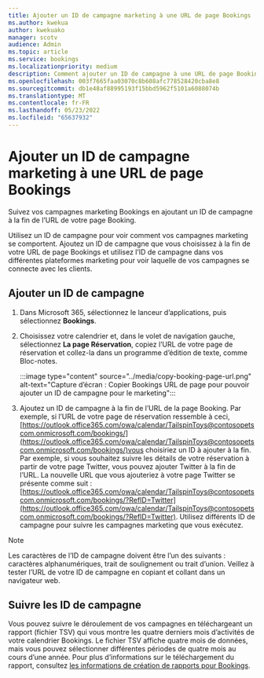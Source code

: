 ```yaml
---
title: Ajouter un ID de campagne marketing à une URL de page Bookings
ms.author: kwekua
author: kwekuako
manager: scotv
audience: Admin
ms.topic: article
ms.service: bookings
ms.localizationpriority: medium
description: Comment ajouter un ID de campagne à une URL de page Bookings
ms.openlocfilehash: 003f7665faa03070c8b608afc778528420cba8e8
ms.sourcegitcommit: db1e48af88995193f15bbd5962f5101a6088074b
ms.translationtype: MT
ms.contentlocale: fr-FR
ms.lasthandoff: 05/23/2022
ms.locfileid: "65637932"
---
```

# <a name="add-a-marketing-campaign-id-to-a-bookings-page-url"></a>Ajouter un ID de campagne marketing à une URL de page Bookings

Suivez vos campagnes marketing Bookings en ajoutant un ID de campagne à la fin de l’URL de votre page Booking.

Utilisez un ID de campagne pour voir comment vos campagnes marketing se comportent. Ajoutez un ID de campagne que vous choisissez à la fin de votre URL de page Bookings et utilisez l’ID de campagne dans vos différentes plateformes marketing pour voir laquelle de vos campagnes se connecte avec les clients.

## <a name="add-campaign-id"></a>Ajouter un ID de campagne

1. Dans Microsoft 365, sélectionnez le lanceur d’applications, puis sélectionnez **Bookings**.

2. Choisissez votre calendrier et, dans le volet de navigation gauche, sélectionnez **La page Réservation**, copiez l’URL de votre page de réservation et collez-la dans un programme d’édition de texte, comme Bloc-notes.

    :::image type="content" source="../media/copy-booking-page-url.png" alt-text="Capture d’écran : Copier Bookings URL de page pour pouvoir ajouter un ID de campagne pour le marketing":::

3. Ajoutez un ID de campagne à la fin de l’URL de la page Booking. Par exemple, si l’URL de votre page de réservation ressemble à ceci, [https://outlook.office365.com/owa/calendar/TailspinToys@contosopetscom.onmicrosoft.com/bookings/](https://outlook.office365.com/owa/calendar/TailspinToys@contosopetscom.onmicrosoft.com/bookings/)vous choisiriez un ID à ajouter à la fin. Par exemple, si vous souhaitez suivre les détails de votre réservation à partir de votre page Twitter, vous pouvez ajouter Twitter à la fin de l’URL. La nouvelle URL que vous ajouteriez à votre page Twitter se présente comme suit : [https://outlook.office365.com/owa/calendar/TailspinToys@contosopetscom.onmicrosoft.com/bookings/?RefID=Twitter](https://outlook.office365.com/owa/calendar/TailspinToys@contosopetscom.onmicrosoft.com/bookings/?RefID=Twitter). Utilisez différents ID de campagne pour suivre les campagnes marketing que vous exécutez.

> [!NOTE]
> Les caractères de l’ID de campagne doivent être l’un des suivants : caractères alphanumériques, trait de soulignement ou trait d’union. Veillez à tester l’URL de votre ID de campagne en copiant et collant dans un navigateur web.

## <a name="track-campaign-ids"></a>Suivre les ID de campagne

Vous pouvez suivre le déroulement de vos campagnes en téléchargeant un rapport (fichier TSV) qui vous montre les quatre derniers mois d’activités de votre calendrier Bookings. Le fichier TSV affiche quatre mois de données, mais vous pouvez sélectionner différentes périodes de quatre mois au cours d’une année. Pour plus d’informations sur le téléchargement du rapport, consultez [les informations de création de rapports pour Bookings](reporting-info.md).
